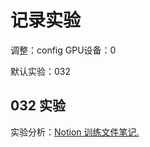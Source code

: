 # 记录实验

调整：config GPU设备：0

默认实验：032

## 032 实验

实验分析：[Notion 训练文件笔记.](https://www.notion.so/6bf3f5b1265c4129bd9958189cf2b3dc?pvs=4)
